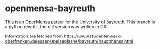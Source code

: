 # openmensa-bayreuth
This is an [OpenMensa](https://openmensa.org/) parser for the University of Bayreuth. This branch is a python rewrite, the old version was written in C#.

Information are fetched from https://www.studentenwerk-oberfranken.de/essen/speiseplaene/bayreuth/hauptmensa.html
